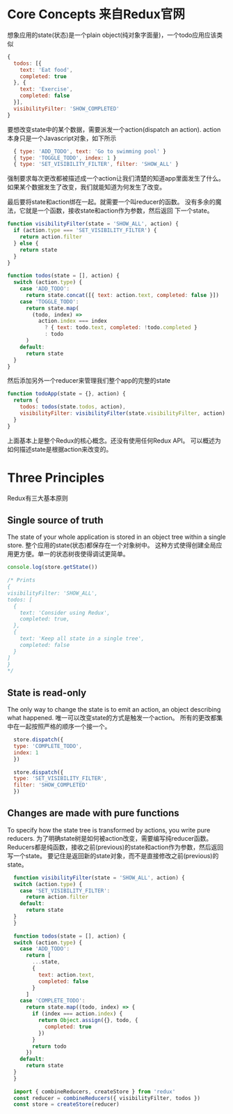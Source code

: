 # Core Concepts 来自Redux官网

想象应用的state(状态)是一个plain object(纯对象字面量)，一个todo应用应该类似

```JavaScript
{
  todos: [{
    text: 'Eat food',
    completed: true
  }, {
    text: 'Exercise',
    completed: false
  }],
  visibilityFilter: 'SHOW_COMPLETED'
}
```
要想改变state中的某个数据，需要派发一个action(dispatch an action).
action本身只是一个Javascript对象，如下所示

```JavaScript
  { type: 'ADD_TODO', text: 'Go to swimming pool' }
  { type: 'TOGGLE_TODO', index: 1 }
  { type: 'SET_VISIBILITY_FILTER', filter: 'SHOW_ALL' }
```
强制要求每次更改都被描述成一个action让我们清楚的知道app里面发生了什么。
如果某个数据发生了改变，我们就能知道为何发生了改变。

最后要将state和action绑在一起。就需要一个叫reducer的函数。
没有多余的魔法，它就是一个函数，接收state和action作为参数，然后返回
下一个state。

```JavaScript
function visibilityFilter(state = 'SHOW_ALL', action) {
  if (action.type === 'SET_VISIBILITY_FILTER') {
    return action.filter
  } else {
    return state
  }
}
 
function todos(state = [], action) {
  switch (action.type) {
    case 'ADD_TODO':
      return state.concat([{ text: action.text, completed: false }])
    case 'TOGGLE_TODO':
      return state.map(
        (todo, index) =>
          action.index === index
            ? { text: todo.text, completed: !todo.completed }
            : todo
      )
    default:
      return state
  }
}
```
然后添加另外一个reducer来管理我们整个app的完整的state
```JavaScript
function todoApp(state = {}, action) {
  return {
    todos: todos(state.todos, action),
    visibilityFilter: visibilityFilter(state.visibilityFilter, action)
  }
}
```
上面基本上是整个Redux的核心概念。还没有使用任何Redux API。
可以概述为如何描述state是根据action来改变的。

# Three Principles
Redux有三大基本原则
## Single source of truth
  The state of your whole application is stored in an object tree within a single store.
  整个应用的state(状态)都保存在一个对象树中。
  这种方式使得创建全局应用更方便。单一的状态树夜使得调试更简单。
  ```JavaScript
  console.log(store.getState())
 
  /* Prints
  {
  visibilityFilter: 'SHOW_ALL',
  todos: [
    {
      text: 'Consider using Redux',
      completed: true,
    },
    {
      text: 'Keep all state in a single tree',
      completed: false
    }
  ]
  }
  */
  ```
## State is read-only
The only way to change the state is to emit an action, an object describing what happened.
唯一可以改变state的方式是触发一个action。
所有的更改都集中在一起按照严格的顺序一个接一个。
```JavaScript
  store.dispatch({
  type: 'COMPLETE_TODO',
  index: 1
  })
   
  store.dispatch({
  type: 'SET_VISIBILITY_FILTER',
  filter: 'SHOW_COMPLETED'
  })
```
## Changes are made with pure functions
To specify how the state tree is transformed by actions, you write pure reducers.
为了明确state树是如何被action改变，需要编写纯reducer函数。
Reducers都是纯函数，接收之前(previous)的state和action作为参数，然后返回写一个state。
要记住是返回新的state对象，而不是直接修改之前(previous)的state。
```JavaScript
  function visibilityFilter(state = 'SHOW_ALL', action) {
  switch (action.type) {
    case 'SET_VISIBILITY_FILTER':
      return action.filter
    default:
      return state
  }
  }
   
  function todos(state = [], action) {
  switch (action.type) {
    case 'ADD_TODO':
      return [
        ...state,
        {
          text: action.text,
          completed: false
        }
      ]
    case 'COMPLETE_TODO':
      return state.map((todo, index) => {
        if (index === action.index) {
          return Object.assign({}, todo, {
            completed: true
          })
        }
        return todo
      })
    default:
      return state
  }
  }
   
  import { combineReducers, createStore } from 'redux'
  const reducer = combineReducers({ visibilityFilter, todos })
  const store = createStore(reducer)
```
